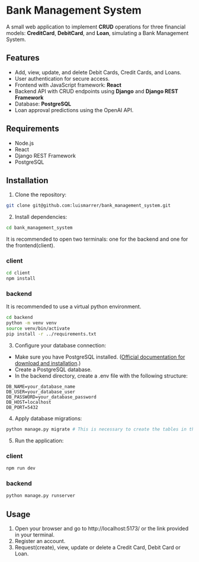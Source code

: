 # Bank Management System

A small web application to implement **CRUD** operations for three financial models: **CreditCard**, **DebitCard**, and **Loan**, simulating a Bank Management System.

## Features

- Add, view, update, and delete Debit Cards, Credit Cards, and Loans.
- User authentication for secure access.
- Frontend with JavaScript framework: **React**
- Backend API with CRUD endpoints using **Django** and **Django REST Framework**
- Database: **PostgreSQL**
- Loan approval predictions using the OpenAI API.

## Requirements

- Node.js
- React
- Django REST Framework
- PostgreSQL

## Installation

1. Clone the repository:
```bash
git clone git@github.com:luismarrer/bank_management_system.git
```
2. Install dependencies:
```bash
cd bank_management_system
```
It is recommended to open two terminals: one for the backend and one for the frontend(client).
### client
```bash
cd client
npm install
```
### backend
It is recommended to use a virtual python environment.
```bash
cd backend
python -m venv venv
source venv/bin/activate
pip install -r ../requirements.txt
```
3. Configure your database connection:
- Make sure you have PostgreSQL installed. ([Official documentation for download and installation](https://www.postgresql.org/download/).)
- Create a PostgreSQL database.
- In the backend directory, create a .env file with the following structure:
```
DB_NAME=your_database_name
DB_USER=your_database_user
DB_PASSWORD=your_database_password
DB_HOST=localhost
DB_PORT=5432
```
4. Apply database migrations:
```bash
python manage.py migrate # This is necessary to create the tables in the database.
```
5. Run the application:
### client
```bash
npm run dev
```
### backend
```bash
python manage.py runserver
```

## Usage
1. Open your browser and go to http://localhost:5173/ or the link provided in your terminal.
2. Register an account.
3. Request(create), view, update or delete a Credit Card, Debit Card or Loan.
